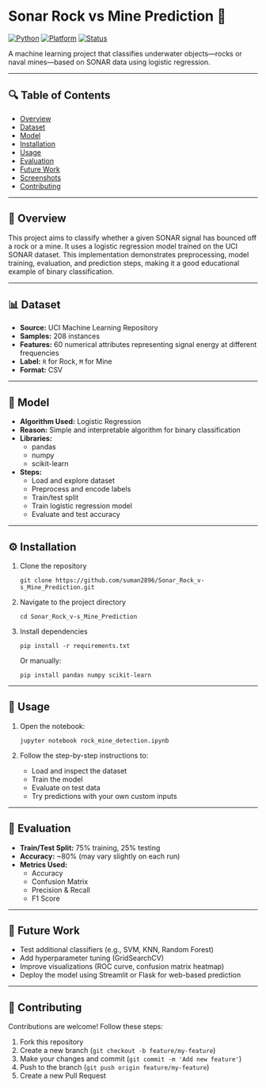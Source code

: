 # Sonar Rock vs Mine Prediction 🧭

[![Python](https://img.shields.io/badge/Python-3.9-blue.svg)](https://www.python.org/)
[![Platform](https://img.shields.io/badge/Platform-Jupyter-lightgrey.svg)](https://jupyter.org/)
[![Status](https://img.shields.io/badge/Status-Completed-brightgreen.svg)]()

A machine learning project that classifies underwater objects—rocks or naval mines—based on SONAR data using logistic regression.

---

## 🔍 Table of Contents

- [Overview](#overview)  
- [Dataset](#dataset)  
- [Model](#model)  
- [Installation](#installation)  
- [Usage](#usage)  
- [Evaluation](#evaluation)  
- [Future Work](#future-work)  
- [Screenshots](#screenshots)  
- [Contributing](#contributing)  

---

## 📌 Overview

This project aims to classify whether a given SONAR signal has bounced off a rock or a mine. It uses a logistic regression model trained on the UCI SONAR dataset. This implementation demonstrates preprocessing, model training, evaluation, and prediction steps, making it a good educational example of binary classification.

---

## 📊 Dataset

- **Source:** UCI Machine Learning Repository  
- **Samples:** 208 instances  
- **Features:** 60 numerical attributes representing signal energy at different frequencies  
- **Label:** `R` for Rock, `M` for Mine  
- **Format:** CSV

---

## 🧠 Model

- **Algorithm Used:** Logistic Regression  
- **Reason:** Simple and interpretable algorithm for binary classification  
- **Libraries:**  
  - pandas  
  - numpy  
  - scikit-learn  
- **Steps:**  
  - Load and explore dataset  
  - Preprocess and encode labels  
  - Train/test split  
  - Train logistic regression model  
  - Evaluate and test accuracy

---

## ⚙️ Installation

1. Clone the repository

   `git clone https://github.com/suman2896/Sonar_Rock_v-s_Mine_Prediction.git`

2. Navigate to the project directory

   `cd Sonar_Rock_v-s_Mine_Prediction`

3. Install dependencies

   `pip install -r requirements.txt`

   Or manually:

   `pip install pandas numpy scikit-learn`

---

## 🚀 Usage

1. Open the notebook:

   `jupyter notebook rock_mine_detection.ipynb`

2. Follow the step-by-step instructions to:

   - Load and inspect the dataset  
   - Train the model  
   - Evaluate on test data  
   - Try predictions with your own custom inputs

---

## 📐 Evaluation

- **Train/Test Split:** 75% training, 25% testing  
- **Accuracy:** ~80% (may vary slightly on each run)  
- **Metrics Used:**  
  - Accuracy  
  - Confusion Matrix  
  - Precision & Recall  
  - F1 Score

---

## 🔭 Future Work

- Test additional classifiers (e.g., SVM, KNN, Random Forest)  
- Add hyperparameter tuning (GridSearchCV)  
- Improve visualizations (ROC curve, confusion matrix heatmap)  
- Deploy the model using Streamlit or Flask for web-based prediction

---


## 🤝 Contributing

Contributions are welcome! Follow these steps:

1. Fork this repository  
2. Create a new branch (`git checkout -b feature/my-feature`)  
3. Make your changes and commit (`git commit -m 'Add new feature'`)  
4. Push to the branch (`git push origin feature/my-feature`)  
5. Create a new Pull Request


